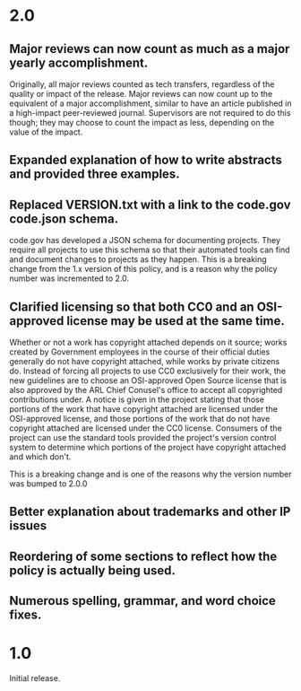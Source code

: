 # 2.0

## Major reviews can now count as much as a major yearly accomplishment.

Originally, all major reviews counted as tech transfers, regardless of the
quality or impact of the release.  Major reviews can now count up to the
equivalent of a major accomplishment, similar to have an article published in
a high-impact peer-reviewed journal.  Supervisors are not required to do this
though; they may choose to count the impact as less, depending on the value of
the impact.

## Expanded explanation of how to write abstracts and provided three examples.

## Replaced VERSION.txt with a link to the code.gov code.json schema.

code.gov has developed a JSON schema for documenting projects.  They require
all projects to use this schema so that their automated tools can find and
document changes to projects as they happen.  This is a breaking change from
the 1.x version of this policy, and is a reason why the policy number was
incremented to 2.0.

## Clarified licensing so that both CC0 and an OSI-approved license may be used at the same time.

Whether or not a work has copyright attached depends on it source; works
created by Government employees in the course of their official duties
generally do not have copyright attached, while works by private citizens do.
Instead of forcing all projects to use CC0 exclusively for their work, the new
guidelines are to choose an OSI-approved Open Source license that is also
approved by the ARL Chief Conusel's office to accept all copyrighted
contributions under.  A notice is given in the project stating that those
portions of the work that have copyright attached are licensed under the
OSI-approved license, and those portions of the work that do not have
copyright attached are licensed under the CC0 license.  Consumers of the
project can use the standard tools provided the project's version control
system to determine which portions of the project have copyright attached and
which don't.

This is a breaking change and is one of the reasons why the version number was
bumped to 2.0.0

## Better explanation about trademarks and other IP issues

## Reordering of some sections to reflect how the policy is actually being used.

## Numerous spelling, grammar, and word choice fixes.

# 1.0

Initial release.

